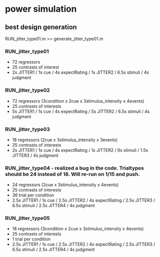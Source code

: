 # power simulation

## best design generation
RUN_jitter_type01.m >> generate_jitter_type01.m

### RUN_jitter_type01
* 72 regressors
* 25 contrasts of interest
* 2s JITTER1 /  1s cue / 4s expectRating / 1s JITTER2 / 6.5s stimuli / 4s judgment

### RUN_jitter_type02
* 72 regressors (3condition x 2cue x 3stimulus_intensity x 4events)
* 25 contrasts of interests
* 5s JITTER1 /  1s cue / 4s expectRating / 5s JITTER2 / 6.5s stimuli / 4s judgment

### RUN_jitter_type03
* 18 regressors (2cue x 3stimulus_intensity x 3events)
* 25 contrasts of interests
* 2s JITTER1 /  1s cue / 4s expectRating / 1s JITTER2 / 9s stimuli / 1.5s JITTER3 / 4s judgment

### RUN_jitter_type04 - realized a bug in the code. Trialtypes should be 24 instead of 18. Will re-run on 1/15 and push.
* 24 regressors (2cue x 3stimulus_intensity x 4events)
* 25 contrasts of interests
* 36 trial per condition
* 2.5s JITTER1 /  1s cue / 2.5s JITTER2 / 4s expectRating / 2.5s JITTER3 / 6.5s stimuli / 2.5s JITTER4 / 4s judgment

### RUN_jitter_type05
* 18 regressors (3condition x 2cue x 3stimulus_intensity x 4events)
* 25 contrasts of interests
* 1 trial per condition
* 2.5s JITTER1 /  1s cue / 2.5s JITTER2 / 4s expectRating / 2.5s JITTER3 / 6.5s stimuli / 2.5s JITTER4 / 4s judgment

